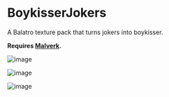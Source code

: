 # BoykisserJokers
A Balatro texture pack that turns jokers into boykisser.

**Requires [Malverk](https://github.com/Eremel/Malverk).**

![image](https://github.com/user-attachments/assets/ba587ded-a046-4efe-bd8e-3abe5b35667d)

![image](https://github.com/user-attachments/assets/cc63a051-af59-4c4d-aab8-acb9a089ff89)

![image](https://github.com/user-attachments/assets/ccbac21a-3d8f-4ffb-85da-e2834d9296b0)
